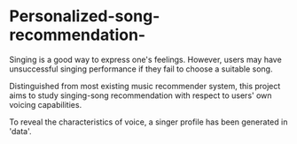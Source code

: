 # Personalized-song-recommendation-

   Singing is a good way to express one's feelings. However, users may have unsuccessful singing performance if they fail to choose a suitable song.

   Distinguished from most existing music recommender system, this project aims to study singing-song
 recommendation with respect to users' own voicing capabilities.

   To reveal the characteristics of voice, a singer profile has been generated in 'data'.
